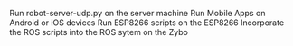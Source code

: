 Run robot-server-udp.py on the server machine
Run Mobile Apps on Android or iOS devices
Run ESP8266 scripts on the ESP8266
Incorporate the ROS scripts into the ROS sytem on the Zybo
